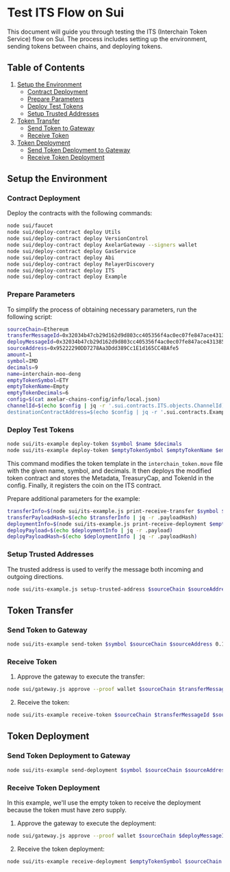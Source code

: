 # Test ITS Flow on Sui

This document will guide you through testing the ITS (Interchain Token Service) flow on Sui. The process includes setting up the environment, sending tokens between chains, and deploying tokens.

## Table of Contents

1. [Setup the Environment](#setup-the-environment)
    - [Contract Deployment](#contract-deployment)
    - [Prepare Parameters](#prepare-parameters)
    - [Deploy Test Tokens](#deploy-test-tokens)
    - [Setup Trusted Addresses](#setup-trusted-addresses)
2. [Token Transfer](#token-transfer)
    - [Send Token to Gateway](#send-token-to-gateway)
    - [Receive Token](#receive-token)
3. [Token Deployment](#token-deployment)
    - [Send Token Deployment to Gateway](#send-token-deployment-to-gateway)
    - [Receive Token Deployment](#receive-token-deployment)

## Setup the Environment

### Contract Deployment

Deploy the contracts with the following commands:

```bash
node sui/faucet
node sui/deploy-contract deploy Utils
node sui/deploy-contract deploy VersionControl
node sui/deploy-contract deploy AxelarGateway --signers wallet
node sui/deploy-contract deploy GasService
node sui/deploy-contract deploy Abi
node sui/deploy-contract deploy RelayerDiscovery
node sui/deploy-contract deploy ITS
node sui/deploy-contract deploy Example
```

### Prepare Parameters

To simplify the process of obtaining necessary parameters, run the following script:

```bash
sourceChain=Ethereum
transferMessageId=0x32034b47cb29d162d9d803cc405356f4ac0ec07fe847ace431385fe8acf3e6e5-01
deployMessageId=0x32034b47cb29d162d9d803cc405356f4ac0ec07fe847ace431385fe8acf3e6e5-02
sourceAddress=0x95222290DD7278Aa3Ddd389Cc1E1d165CC4BAfe5
amount=1
symbol=IMD
decimals=9
name=interchain-moo-deng
emptyTokenSymbol=ETY
emptyTokenName=Empty
emptyTokenDecimals=6
config=$(cat axelar-chains-config/info/local.json)
channelId=$(echo $config | jq -r '.sui.contracts.ITS.objects.ChannelId)
destinationContractAddress=$(echo $config | jq -r '.sui.contracts.Example.objects.ItsChannelId')
```

### Deploy Test Tokens

```bash
node sui/its-example deploy-token $symbol $name $decimals
node sui/its-example deploy-token $emptyTokenSymbol $emptyTokenName $emptyTokenDecimals
```

This command modifies the token template in the `interchain_token.move` file with the given name, symbol, and decimals. It then deploys the modified token contract and stores the Metadata, TreasuryCap, and TokenId in the config. Finally, it registers the coin on the ITS contract.

Prepare additional parameters for the example:

```bash
transferInfo=$(node sui/its-example.js print-receive-transfer $symbol $sourceAddress $amount)
transferPayloadHash=$(echo $transferInfo | jq -r .payloadHash)
deploymentInfo=$(node sui/its-example.js print-receive-deployment $emptyTokenName $emptyTokenSymbol $emptyTokenDecimals)
deployPayload=$(echo $deploymentInfo | jq -r .payload)
deployPayloadHash=$(echo $deploymentInfo | jq -r .payloadHash)
```

### Setup Trusted Addresses

The trusted address is used to verify the message both incoming and outgoing directions.

```bash
node sui/its-example.js setup-trusted-address $sourceChain $sourceAddress
```

## Token Transfer

### Send Token to Gateway

```bash
node sui/its-example send-token $symbol $sourceChain $sourceAddress 0.1 10
```

### Receive Token

1. Approve the gateway to execute the transfer:

```bash
node sui/gateway.js approve --proof wallet $sourceChain $transferMessageId $sourceAddress $channelId $transferPayloadHash
```

2. Receive the token:

```bash
node sui/its-example receive-token $sourceChain $transferMessageId $sourceAddress $symbol $amount
```

## Token Deployment

### Send Token Deployment to Gateway

```bash
node sui/its-example send-deployment $symbol $sourceChain $sourceAddress 0.1 10
```

### Receive Token Deployment

In this example, we'll use the empty token to receive the deployment because the token must have zero supply.

1. Approve the gateway to execute the deployment:

```bash
node sui/gateway.js approve --proof wallet $sourceChain $deployMessageId $sourceAddress $channelId $deployPayloadHash
```

2. Receive the token deployment:

```bash
node sui/its-example receive-deployment $emptyTokenSymbol $sourceChain $deployMessageId $sourceAddress $channelId $deployPayload
```
